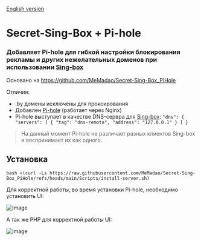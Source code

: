 [English version](https://github.com/MeMadao/Secret-Sing-Box_PiHole/blob/main/README-ENG.md)

# Secret-Sing-Box + Pi-hole

### Добавляет Pi-hole для гибкой настройки блокирования рекламы и других нежелательных доменов при использовании [Sing-box](https://github.com/SagerNet/sing-box)

Основано на https://github.com/MeMadao/Secret-Sing-Box_PiHole

Отличия:
* .by домены исключены для проксирования
* Добавлен [Pi-hole](https://github.com/pi-hole/pi-hole) (работает через Nginx)
* Pi-hole выступает в качестве DNS-сервра для [Sing-box](https://github.com/SagerNet/sing-box):  `"dns": { "servers": [ { "tag": "dns-remote", "address": "127.0.0.1" } ] }`

> На данный момент Pi-hole не различает разных клиентов Sing-box и воспринимает их как одного.

## Установка

```
bash <(curl -Ls https://raw.githubusercontent.com/MeMadao/Secret-Sing-Box_PiHole/refs/heads/main/Scripts/install-server.sh)
```

Для корректной работы, во время установки Pi-hole, необходимо установить UI:

![image](https://github.com/user-attachments/assets/0b1cbbcc-0b0f-4c56-919e-8d285f4d7691)

А так же PHP для корректной работы UI:

![image](https://github.com/user-attachments/assets/1aaada14-5532-472c-88eb-c601f77e1f16)

